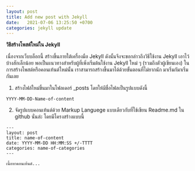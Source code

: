 ```yaml
---
layout: post
title: Add new post with Jekyll
date:   2021-07-06 13:25:50 +0700
categories: jekyll update
---
```


**วิธีสร้างโพสต์ใหม่ใน Jekyll**

เนื่องจากเว็บบล็อกนี้ สร้างขึ้นภายใต้เครื่องมือ Jekyll ดังนั้นจึงจะขอกล่าวถึงวิธีใช้งาน Jekyll เอาไว้บ้างสักเล็กน้อย พอเป็นแนวทางสำหรับผู้ที่เพิ่งเริ่มต้นใช้งาน Jekyll ใหม่ ๆ (รวมถึงตัวผู้เขียนเอง) ในการสร้างโพสต์หรือคอนเท้นต์ใหม่นั้น เราสามารถสร้างขึ้นมาได้ด้วยขั้นตอนที่ไม่ยากนัก มาเริ่มกัมาเริ่มกันเลย

1. สร้างไฟล์ใหม่ขึ้นมาในโฟลเดอร์ _posts โดยให้มีชื่อไฟลเป็นรูปแบบดังนี้
```
YYYY-MM-DD-Name-of-content
```

2. จัดรูปแบบคอนเท้นต์ด้วย Markup Languege แบบเดียวกับที่ใช้เขียน Readme.md ใน github นั่นล่ะ โดยมีโครงสร้างแบบนี้
```
---
layout: post
title: name-of-content
date: YYYY-MM-DD HH:MM:SS +/-TTTT
categories: name-of-categories
---

เนื้อหาคอนเท้นต์...
```
